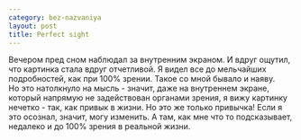 ```yaml
--- 
category: bez-nazvaniya
layout: post
title: Perfect sight
---
```

<p>Вечером пред сном наблюдал за внутренним экраном. И вдруг ощутил, что картинка стала вдруг отчетливой. 
Я видел все до мельчайших подробностей, как при 100% зрении. Такое со мной бывало и наяву. <br />
Но это натолкнуло на мысль - значит, даже на внутреннем экране, который напрямую не задействован органами зрения,
я вижу картинку нечетко - так, как привык в жизни. Но это же только привычка! Если я это осознал, значит, могу изменить.
А там, как мне что то подсказывает, недалеко и до 100% зрения в реальной жизни.</p>
